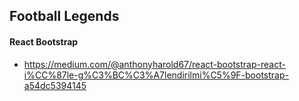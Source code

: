 ## Football Legends

#### React Bootstrap

- https://medium.com/@anthonyharold67/react-bootstrap-react-i%CC%87le-g%C3%BC%C3%A7lendirilmi%C5%9F-bootstrap-a54dc5394145